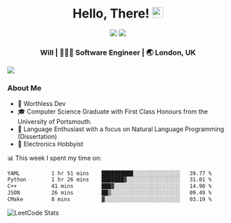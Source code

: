 <div align="center">
  <h1> Hello, There! <img src="https://media.giphy.com/media/hvRJCLFzcasrR4ia7z/giphy.gif" width="25px"></h1>
</div>

<p align="center">
    <a href="https://linkedin.com/in/willgreen98" alt="LinkedIn">
	    <img src="https://img.shields.io/badge/-LinkedIn-0e76a8?style=flat-square&logo=Linkedin&logoColor=white"/></a>
    <a href="https://twitter.com/Will_Green98" alt="Tweeter">
        <img src="https://img.shields.io/badge/-Twitter-00acee?style=flat-square&logo=Twitter&logoColor=white"/></a>
</p>

<div align="center">
	<h3> Will | 👨🏻‍💻 Software Engineer | 🌏 London, UK </h3>
</div>

![](https://visitor-badge.glitch.me/badge?page_id=willgreen98.visitor-badge)

### About Me

- 🥰 Worthless Dev
- 🎓 Computer Science Graduate with First Class Honours from the University of Portsmouth.
- 📖 Language Enthusiast with a focus on Natural Language Programming (Dissertation)
- 🤖 Electronics Hobbyist

📊 This week I spent my time on:
<!--START_SECTION:waka-->

```txt
YAML          1 hr 51 mins    ██████████░░░░░░░░░░░░░░░   39.77 %
Python        1 hr 26 mins    ███████▓░░░░░░░░░░░░░░░░░   31.01 %
C++           41 mins         ███▓░░░░░░░░░░░░░░░░░░░░░   14.90 %
JSON          26 mins         ██▒░░░░░░░░░░░░░░░░░░░░░░   09.49 %
CMake         8 mins          ▓░░░░░░░░░░░░░░░░░░░░░░░░   03.19 %
```

<!--END_SECTION:waka-->

![LeetCode Stats](https://leetcard.jacoblin.cool/WillGreen98?theme=unicorn&font=JetBrains%20Mono&ext=activity)
